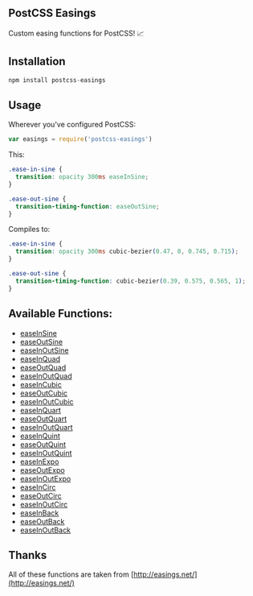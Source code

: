 ## PostCSS Easings

Custom easing functions for PostCSS! :chart_with_upwards_trend:

## Installation

```javascript
npm install postcss-easings
```

## Usage

Wherever you've configured PostCSS:

```javascript
var easings = require('postcss-easings')
```

This:
```css
.ease-in-sine {
  transition: opacity 300ms easeInSine;
}

.ease-out-sine {
  transition-timing-function: easeOutSine;
}
```

Compiles to:
```css
.ease-in-sine {
  transition: opacity 300ms cubic-bezier(0.47, 0, 0.745, 0.715);
}

.ease-out-sine {
  transition-timing-function: cubic-bezier(0.39, 0.575, 0.565, 1);
}
```

## Available Functions:

* [easeInSine](http://easings.net/#easeInSine)
* [easeOutSine](http://easings.net/#easeOutSine)
* [easeInOutSine](http://easings.net/#easeInOutSine)
* [easeInQuad](http://easings.net/#easeInQuad)
* [easeOutQuad](http://easings.net/#easeOutQuad)
* [easeInOutQuad](http://easings.net/#easeInOutQuad)
* [easeInCubic](http://easings.net/#easeInCubic)
* [easeOutCubic](http://easings.net/#easeOutCubic)
* [easeInOutCubic](http://easings.net/#easeInOutCubic)
* [easeInQuart](http://easings.net/#easeInQuart)
* [easeOutQuart](http://easings.net/#easeOutQuart)
* [easeInOutQuart](http://easings.net/#easeInOutQuart)
* [easeInQuint](http://easings.net/#easeInQuint)
* [easeOutQuint](http://easings.net/#easeOutQuint)
* [easeInOutQuint](http://easings.net/#easeInOutQuint)
* [easeInExpo](http://easings.net/#easeInExpo)
* [easeOutExpo](http://easings.net/#easeOutExpo)
* [easeInOutExpo](http://easings.net/#easeInOutExpo)
* [easeInCirc](http://easings.net/#easeInCirc)
* [easeOutCirc](http://easings.net/#easeOutCirc)
* [easeInOutCirc](http://easings.net/#easeInOutCirc)
* [easeInBack](http://easings.net/#easeInBack)
* [easeOutBack](http://easings.net/#easeOutBack)
* [easeInOutBack](http://easings.net/#easeInOutBack)

## Thanks
All of these functions are taken from [http://easings.net/](http://easings.net/)
